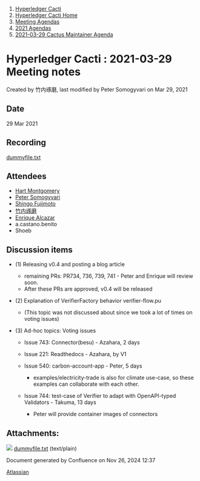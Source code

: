 1. [Hyperledger Cacti](index.html)
2. [Hyperledger Cacti Home](Hyperledger-Cacti-Home_20414469.html)
3. [Meeting Agendas](Meeting-Agendas_20414488.html)
4. [2021 Agendas](2021-Agendas_20414860.html)
5. [2021-03-29 Cactus Maintainer Agenda](2021-03-29-Cactus-Maintainer-Agenda_20414965.html)

# Hyperledger Cacti : 2021-03-29 Meeting notes

Created by 竹内琢磨, last modified by Peter Somogyvari on Mar 29, 2021

## Date

29 Mar 2021

## Recording

[dummyfile.txt](attachments/20414973/20414978.txt)

## Attendees

- [Hart Montgomery](https://lf-hyperledger.atlassian.net/wiki/people/712020:86f447c0-86dc-43b3-ac03-6a31923bbb84?ref=confluence)
- [Peter Somogyvari](https://lf-hyperledger.atlassian.net/wiki/people/557058:cae262a4-be99-4f5e-a36e-bf20a5c795f2?ref=confluence)
- [Shingo Fujimoto](https://lf-hyperledger.atlassian.net/wiki/people/712020:14e583f1-56ad-4e76-a373-78870fbd000f?ref=confluence)
- [竹内琢磨](https://lf-hyperledger.atlassian.net/wiki/people/70121:99daf5c8-226c-43d4-9f24-0a46a0546192?ref=confluence)
- [Enrique Alcazar](https://lf-hyperledger.atlassian.net/wiki/people/557058:a7fff85a-3ab1-45ea-94ab-91e933f419aa?ref=confluence)
- a.castano.benito
- Shoeb

## Discussion items

- (1) Releasing v0.4 and posting a blog article
  
  - remaining PRs: PR734, 736, 739, 741 - Peter and Enrique will review soon.
  - After these PRs are approved, v0.4 will be released
- (2) Explanation of VerifierFactory behavior verifier-flow.pu
  
  - (This topic was not discussed about since we took a lot of times on voting issues)
- (3) Ad-hoc topics: Voting issues
  
  - Issue 743: Connector(besu) - Azahara, 2 days
  - Issue 221: Readthedocs - Azahara, by V1
  - Issue 540: carbon-account-app - Peter, 5 days
    
    - examples/electricity-trade is also for climate use-case, so these examples can collaborate with each other.
  - Issue 744: test-case of Verifier to adapt with OpenAPI-typed Validators - Takuma, 13 days
    
    - Peter will provide container images of connectors

## Attachments:

![](images/icons/bullet_blue.gif) [dummyfile.txt](attachments/20414973/20414978.txt) (text/plain)

Document generated by Confluence on Nov 26, 2024 12:37

[Atlassian](http://www.atlassian.com/)
